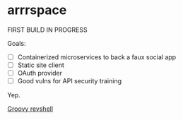# arrrspace

FIRST BUILD IN PROGRESS

Goals:

- [ ] Containerized microservices to back a faux social app
- [ ] Static site client
- [ ] OAuth provider
- [ ] Good vulns for API security training

Yep.

[Groovy revshell](https://github.com/swisskyrepo/PayloadsAllTheThings/blob/master/Methodology%20and%20Resources/Reverse%20Shell%20Cheatsheet.md#groovy)
